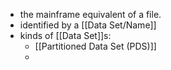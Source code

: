 - the mainframe equivalent of a file.
- identified by a [[Data Set/Name]]
- kinds of [[Data Set]]s:
	- [[Partitioned Data Set (PDS)]]
	-